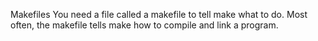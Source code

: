 Makefiles
You need a file called a makefile to tell make what to do.
Most often, the makefile tells make how to compile and link a program.
